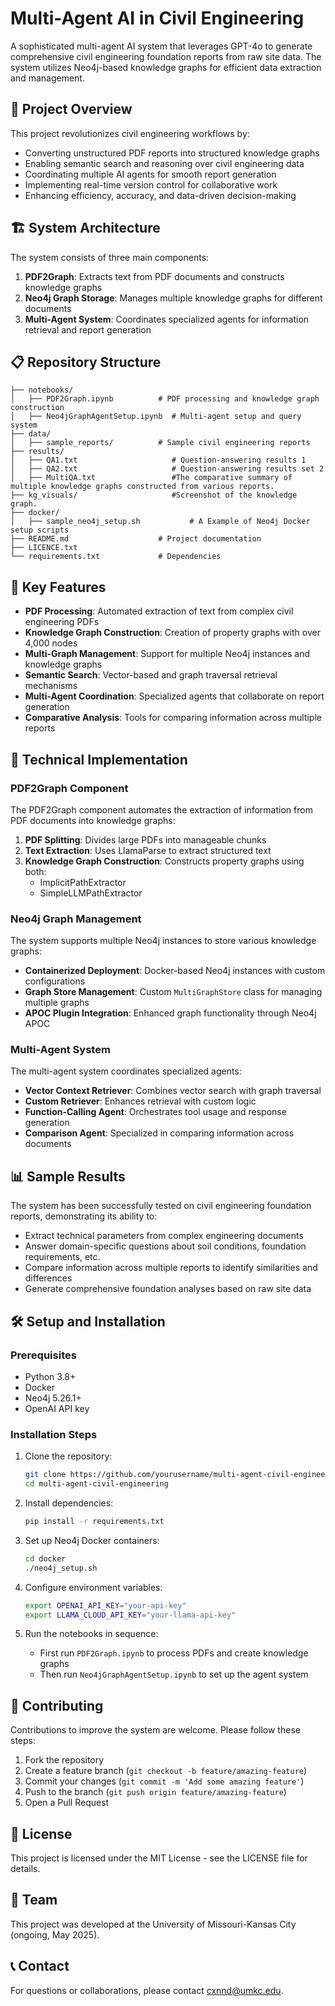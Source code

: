 # Multi-Agent AI in Civil Engineering

A sophisticated multi-agent AI system that leverages GPT-4o to generate comprehensive civil engineering foundation reports from raw site data. The system utilizes Neo4j-based knowledge graphs for efficient data extraction and management.

## 🌟 Project Overview

This project revolutionizes civil engineering workflows by:

- Converting unstructured PDF reports into structured knowledge graphs
- Enabling semantic search and reasoning over civil engineering data
- Coordinating multiple AI agents for smooth report generation
- Implementing real-time version control for collaborative work
- Enhancing efficiency, accuracy, and data-driven decision-making

## 🏗️ System Architecture

The system consists of three main components:

1. **PDF2Graph**: Extracts text from PDF documents and constructs knowledge graphs
2. **Neo4j Graph Storage**: Manages multiple knowledge graphs for different documents
3. **Multi-Agent System**: Coordinates specialized agents for information retrieval and report generation

## 📋 Repository Structure

```
├── notebooks/
│   ├── PDF2Graph.ipynb          # PDF processing and knowledge graph construction
│   ├── Neo4jGraphAgentSetup.ipynb  # Multi-agent setup and query system
├── data/
│   ├── sample_reports/          # Sample civil engineering reports
├── results/
│   ├── QA1.txt                     # Question-answering results 1  
│   ├── QA2.txt                     # Question-answering results set 2
│   ├── MultiQA.txt                 #The comparative summary of multiple knowledge graphs constructed from various reports.
├── kg_visuals/                     #Screenshot of the knowledge graph.
├── docker/
│   ├── sample_neo4j_setup.sh           # A Example of Neo4j Docker setup scripts
├── README.md                    # Project documentation
├── LICENCE.txt
└── requirements.txt             # Dependencies
```

## 🚀 Key Features

- **PDF Processing**: Automated extraction of text from complex civil engineering PDFs
- **Knowledge Graph Construction**: Creation of property graphs with over 4,000 nodes
- **Multi-Graph Management**: Support for multiple Neo4j instances and knowledge graphs
- **Semantic Search**: Vector-based and graph traversal retrieval mechanisms
- **Multi-Agent Coordination**: Specialized agents that collaborate on report generation
- **Comparative Analysis**: Tools for comparing information across multiple reports

## 🔧 Technical Implementation

### PDF2Graph Component

The PDF2Graph component automates the extraction of information from PDF documents into knowledge graphs:

1. **PDF Splitting**: Divides large PDFs into manageable chunks
2. **Text Extraction**: Uses LlamaParse to extract structured text
3. **Knowledge Graph Construction**: Constructs property graphs using both:
   - ImplicitPathExtractor
   - SimpleLLMPathExtractor

### Neo4j Graph Management

The system supports multiple Neo4j instances to store various knowledge graphs:

- **Containerized Deployment**: Docker-based Neo4j instances with custom configurations
- **Graph Store Management**: Custom `MultiGraphStore` class for managing multiple graphs
- **APOC Plugin Integration**: Enhanced graph functionality through Neo4j APOC

### Multi-Agent System

The multi-agent system coordinates specialized agents:

- **Vector Context Retriever**: Combines vector search with graph traversal
- **Custom Retriever**: Enhances retrieval with custom logic
- **Function-Calling Agent**: Orchestrates tool usage and response generation
- **Comparison Agent**: Specialized in comparing information across documents

## 📊 Sample Results

The system has been successfully tested on civil engineering foundation reports, demonstrating its ability to:

- Extract technical parameters from complex engineering documents
- Answer domain-specific questions about soil conditions, foundation requirements, etc.
- Compare information across multiple reports to identify similarities and differences
- Generate comprehensive foundation analyses based on raw site data

## 🛠️ Setup and Installation

### Prerequisites

- Python 3.8+
- Docker
- Neo4j 5.26.1+
- OpenAI API key

### Installation Steps

1. Clone the repository:
   ```bash
   git clone https://github.com/yourusername/multi-agent-civil-engineering.git
   cd multi-agent-civil-engineering
   ```

2. Install dependencies:
   ```bash
   pip install -r requirements.txt
   ```

3. Set up Neo4j Docker containers:
   ```bash
   cd docker
   ./neo4j_setup.sh
   ```

4. Configure environment variables:
   ```bash
   export OPENAI_API_KEY="your-api-key"
   export LLAMA_CLOUD_API_KEY="your-llama-api-key"
   ```

5. Run the notebooks in sequence:
   - First run `PDF2Graph.ipynb` to process PDFs and create knowledge graphs
   - Then run `Neo4jGraphAgentSetup.ipynb` to set up the agent system

## 🤝 Contributing

Contributions to improve the system are welcome. Please follow these steps:

1. Fork the repository
2. Create a feature branch (`git checkout -b feature/amazing-feature`)
3. Commit your changes (`git commit -m 'Add some amazing feature'`)
4. Push to the branch (`git push origin feature/amazing-feature`)
5. Open a Pull Request

## 📄 License

This project is licensed under the MIT License - see the LICENSE file for details.

## 👥 Team

This project was developed at the University of Missouri-Kansas City (ongoing, May 2025).

## 📞 Contact

For questions or collaborations, please contact cxnnd@umkc.edu.
